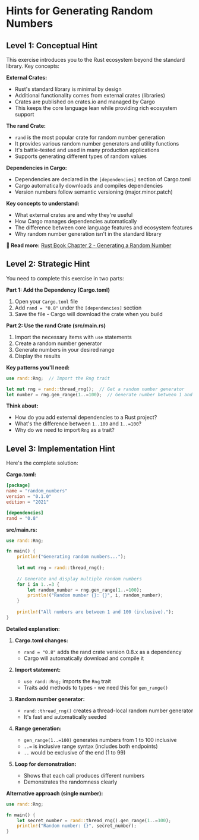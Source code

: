 # Hints for Generating Random Numbers

## Level 1: Conceptual Hint

This exercise introduces you to the Rust ecosystem beyond the standard library. Key concepts:

**External Crates:**
- Rust's standard library is minimal by design
- Additional functionality comes from external crates (libraries)
- Crates are published on crates.io and managed by Cargo
- This keeps the core language lean while providing rich ecosystem support

**The rand Crate:**
- `rand` is the most popular crate for random number generation
- It provides various random number generators and utility functions
- It's battle-tested and used in many production applications
- Supports generating different types of random values

**Dependencies in Cargo:**
- Dependencies are declared in the `[dependencies]` section of Cargo.toml
- Cargo automatically downloads and compiles dependencies
- Version numbers follow semantic versioning (major.minor.patch)

**Key concepts to understand:**
- What external crates are and why they're useful
- How Cargo manages dependencies automatically
- The difference between core language features and ecosystem features
- Why random number generation isn't in the standard library

**📖 Read more:** [Rust Book Chapter 2 - Generating a Random Number](https://doc.rust-lang.org/book/ch02-00-guessing-game-tutorial.html#generating-a-random-number)

## Level 2: Strategic Hint

You need to complete this exercise in two parts:

**Part 1: Add the Dependency (Cargo.toml)**
1. Open your `Cargo.toml` file
2. Add `rand = "0.8"` under the `[dependencies]` section
3. Save the file - Cargo will download the crate when you build

**Part 2: Use the rand Crate (src/main.rs)**
1. Import the necessary items with `use` statements
2. Create a random number generator
3. Generate numbers in your desired range
4. Display the results

**Key patterns you'll need:**
```rust
use rand::Rng;  // Import the Rng trait

let mut rng = rand::thread_rng();  // Get a random number generator
let number = rng.gen_range(1..=100);  // Generate number between 1 and 100 (inclusive)
```

**Think about:**
- How do you add external dependencies to a Rust project?
- What's the difference between `1..100` and `1..=100`?
- Why do we need to import `Rng` as a trait?

## Level 3: Implementation Hint

Here's the complete solution:

**Cargo.toml:**
```toml
[package]
name = "random_numbers"
version = "0.1.0"
edition = "2021"

[dependencies]
rand = "0.8"
```

**src/main.rs:**
```rust
use rand::Rng;

fn main() {
    println!("Generating random numbers...");
    
    let mut rng = rand::thread_rng();
    
    // Generate and display multiple random numbers
    for i in 1..=3 {
        let random_number = rng.gen_range(1..=100);
        println!("Random number {}: {}", i, random_number);
    }
    
    println!("All numbers are between 1 and 100 (inclusive).");
}
```

**Detailed explanation:**

1. **Cargo.toml changes:**
   - `rand = "0.8"` adds the rand crate version 0.8.x as a dependency
   - Cargo will automatically download and compile it

2. **Import statement:**
   - `use rand::Rng;` imports the `Rng` trait
   - Traits add methods to types - we need this for `gen_range()`

3. **Random number generator:**
   - `rand::thread_rng()` creates a thread-local random number generator
   - It's fast and automatically seeded

4. **Range generation:**
   - `gen_range(1..=100)` generates numbers from 1 to 100 inclusive
   - `..=` is inclusive range syntax (includes both endpoints)
   - `..` would be exclusive of the end (1 to 99)

5. **Loop for demonstration:**
   - Shows that each call produces different numbers
   - Demonstrates the randomness clearly

**Alternative approach (single number):**
```rust
use rand::Rng;

fn main() {
    let secret_number = rand::thread_rng().gen_range(1..=100);
    println!("Random number: {}", secret_number);
}
```